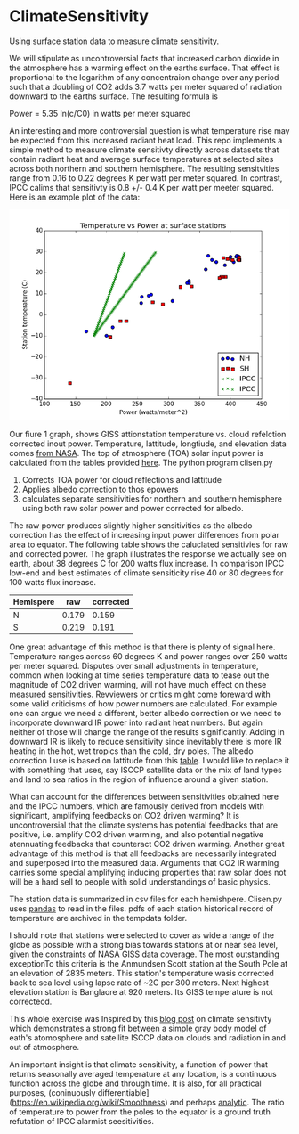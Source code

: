 # ClimateSensitivity

Using surface station data to measure climate sensitivity.

We will stipulate as uncontroversial facts that increased carbon dioxide in the atmosphere has a warming effect on the earths surface.  That effect is  proportional to the logarithm of any concentraion change over any period such that a doubling of CO2 adds 3.7 watts per meter squared of radiation downward to the earths surface.  The resulting formula is

Power = 5.35 ln(c/C0) in watts per meter squared

An interesting and more controversial question is what temperature rise may be expected from this increased radiant heat load.  This repo implements a simple method to measure climate  sensitivty directly across datasets that contain radiant heat and average surface temperatures at selected sites across both northern and southern hemisphere. The resulting sensitvities range from 0.16 to 0.22 degrees K per watt per meter squared.  In contrast, IPCC calims  that sensitivty is 0.8 +/- 0.4 K per watt per meeter squared. Here is an example plot of the data:

![climate sens](figure_1.png)

Our fiure 1 graph, shows GISS attionstation temperature vs. cloud refelction corrected inout power. Temperature, lattitude, longtiude, and elevation data comes [from NASA](https://data.giss.nasa.gov/gistemp/stdata/).  The top of atmosphere (TOA) solar input power is calculated from the tables provided [here](http://applet-magic.com/insolation.htm).  The python program clisen.py

1. Corrects TOA power for cloud reflections and lattitude
2. Applies albedo cprrection to thos epowers
3. calculates separate sensitivities for northern and southern hemisphere using both raw solar power and power corrected for albedo.

The raw power produces slightly higher sensitivities as the albedo correction has the effect of increasing input power differences from polar area to equator.  The following table shows the caluclated sensitivies for raw and corrected power. The graph illustrates the response we actually see on earth, about 38 degrees C for 200 watts flux increase. In comparison IPCC low-end and best estimates of climate sensiticity rise 40 or 80 degrees for 100 watts flux increase.

  Hemispere|raw|corrected|
 --|------|-----|
 N|0.179|0.159|
 S|0.219|0.191|

One great advantage of this method is that there is plenty of signal here.  Temperature ranges across 60 degrees K and power ranges over 250 watts per meter squared. Disputes over small adjustments in temperature, common when looking at time series temperature data to tease out the magnitude of CO2 driven warming,  will not have much effect on these measured sensitivities.  Revviewers or critics might come foreward with some valid criticisms of how power numbers are calculated.  For example one can argue we need a different, better albedo correction or we need to incorporate downward IR power into radiant heat numbers.  But again neither of those will change the range of the results significantly. Adding in downward IR is likely to reduce sensitivity since inevitably there is more IR heating in the hot, wet tropics than the cold, dry poles.  The albedo correction I use is based on lattitude from this [table](http://www.climatedata.info/forcing/albedo/).  I would like to replace it with something that uses, say ISCCP satellite data or the mix of land types and land to sea ratios in the region of influence around a given station.


What can account for the differences between sensitivities obtained here and the IPCC numbers, which are famously derived from models with significant, amplifying feedbacks on CO2 driven warming?  It is uncontroversial that the climate systems has potential feedbacks that are positive, i.e. amplify CO2 driven warming, and also potential negative atennuating feedbacks that counteract CO2 driven warming.  Another great advantage of this method is that all feedbacks are necessarily integrated and superposed into the measured data. Arguments that CO2 IR warming carries some special amplifying inducing properties that raw solar does not will be a hard sell to people with solid understandings of basic physics.    

The station data is summarized in csv files for each hemishpere. Clisen.py uses [pandas](https://pandas.pydata.org) to read in the files.  pdfs of each station historical record of temperature are archived in the tempdata folder.

I should note that stations were selected to cover as wide a range of the globe as possible with a strong bias towards stations at or near sea level, given the constraints of NASA GISS data coverage. The most outstanding exceptionTo this criteria is the Anmundsen Scott station at the South Pole at an elevation of 2835 meters.  This station's temperature wasis corrected back to sea level using lapse rate of ~2C per 300 meters.  Next highest elevation station is Banglaore at 920 meters. Its GISS temperature is not correctecd.


This whole exercise was Inspired by this [blog post](https://wattsupwiththat.com/2017/01/05/physical-constraints-on-the-climate-sensitivity/) on climate sensitivty which demonstrates a strong fit between a simple gray body model of eath's atomosphere and satellite ISCCP data on clouds and radiation in and out of atmosphere.

An important insight is that climate sensitivity, a function of power that returns seasonally averaged temperature at any location, is a continuous function across the globe and through time. It is also, for all practical purposes, (coninuously differentiable](https://en.wikipedia.org/wiki/Smoothness) and perhaps [analytic](https://en.wikipedia.org/wiki/Analytic_function).  The ratio of temperature to power from the poles to the equator is a ground truth refutation of  IPCC alarmist seesitivities.
